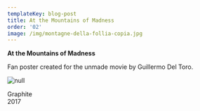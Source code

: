 ```yaml
---
templateKey: blog-post
title: At the Mountains of Madness
order: '02'
image: /img/montagne-della-follia-copia.jpg
---
```

**At the Mountains of Madness**

Fan poster created for the unmade movie by Guillermo Del Toro.          

![null](/img/at_the_mountains_of_madness.jpg)

Graphite\
2017
